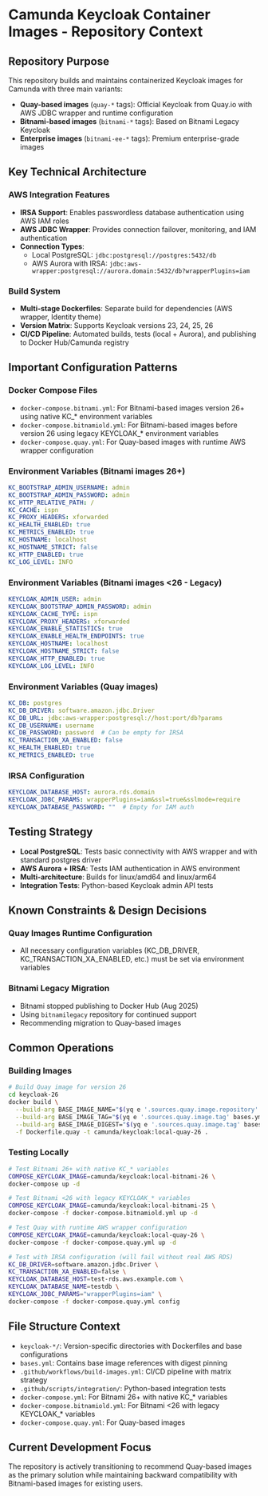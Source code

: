 # Camunda Keycloak Container Images - Repository Context

## Repository Purpose
This repository builds and maintains containerized Keycloak images for Camunda with three main variants:
- **Quay-based images** (`quay-*` tags): Official Keycloak from Quay.io with AWS JDBC wrapper and runtime configuration
- **Bitnami-based images** (`bitnami-*` tags): Based on Bitnami Legacy Keycloak
- **Enterprise images** (`bitnami-ee-*` tags): Premium enterprise-grade images

## Key Technical Architecture

### AWS Integration Features
- **IRSA Support**: Enables passwordless database authentication using AWS IAM roles
- **AWS JDBC Wrapper**: Provides connection failover, monitoring, and IAM authentication
- **Connection Types**:
  - Local PostgreSQL: `jdbc:postgresql://postgres:5432/db`
  - AWS Aurora with IRSA: `jdbc:aws-wrapper:postgresql://aurora.domain:5432/db?wrapperPlugins=iam`

### Build System
- **Multi-stage Dockerfiles**: Separate build for dependencies (AWS wrapper, Identity theme)
- **Version Matrix**: Supports Keycloak versions 23, 24, 25, 26
- **CI/CD Pipeline**: Automated builds, tests (local + Aurora), and publishing to Docker Hub/Camunda registry

## Important Configuration Patterns

### Docker Compose Files
- `docker-compose.bitnami.yml`: For Bitnami-based images version 26+ using native KC_* environment variables
- `docker-compose.bitnamiold.yml`: For Bitnami-based images before version 26 using legacy KEYCLOAK_* environment variables
- `docker-compose.quay.yml`: For Quay-based images with runtime AWS wrapper configuration

### Environment Variables (Bitnami images 26+)
```yaml
KC_BOOTSTRAP_ADMIN_USERNAME: admin
KC_BOOTSTRAP_ADMIN_PASSWORD: admin
KC_HTTP_RELATIVE_PATH: /
KC_CACHE: ispn
KC_PROXY_HEADERS: xforwarded
KC_HEALTH_ENABLED: true
KC_METRICS_ENABLED: true
KC_HOSTNAME: localhost
KC_HOSTNAME_STRICT: false
KC_HTTP_ENABLED: true
KC_LOG_LEVEL: INFO
```

### Environment Variables (Bitnami images <26 - Legacy)
```yaml
KEYCLOAK_ADMIN_USER: admin
KEYCLOAK_BOOTSTRAP_ADMIN_PASSWORD: admin
KEYCLOAK_CACHE_TYPE: ispn
KEYCLOAK_PROXY_HEADERS: xforwarded
KEYCLOAK_ENABLE_STATISTICS: true
KEYCLOAK_ENABLE_HEALTH_ENDPOINTS: true
KEYCLOAK_HOSTNAME: localhost
KEYCLOAK_HOSTNAME_STRICT: false
KEYCLOAK_HTTP_ENABLED: true
KEYCLOAK_LOG_LEVEL: INFO
```

### Environment Variables (Quay images)
```yaml
KC_DB: postgres
KC_DB_DRIVER: software.amazon.jdbc.Driver
KC_DB_URL: jdbc:aws-wrapper:postgresql://host:port/db?params
KC_DB_USERNAME: username
KC_DB_PASSWORD: password  # Can be empty for IRSA
KC_TRANSACTION_XA_ENABLED: false
KC_HEALTH_ENABLED: true
KC_METRICS_ENABLED: true
```

### IRSA Configuration
```yaml
KEYCLOAK_DATABASE_HOST: aurora.rds.domain
KEYCLOAK_JDBC_PARAMS: wrapperPlugins=iam&ssl=true&sslmode=require
KEYCLOAK_DATABASE_PASSWORD: ""  # Empty for IAM auth
```

## Testing Strategy
- **Local PostgreSQL**: Tests basic connectivity with AWS wrapper and with standard postgres driver
- **AWS Aurora + IRSA**: Tests IAM authentication in AWS environment
- **Multi-architecture**: Builds for linux/amd64 and linux/arm64
- **Integration Tests**: Python-based Keycloak admin API tests

## Known Constraints & Design Decisions

### Quay Images Runtime Configuration
- All necessary configuration variables (KC_DB_DRIVER, KC_TRANSACTION_XA_ENABLED, etc.) must be set via environment variables

### Bitnami Legacy Migration
- Bitnami stopped publishing to Docker Hub (Aug 2025)
- Using `bitnamilegacy` repository for continued support
- Recommending migration to Quay-based images

## Common Operations

### Building Images
```bash
# Build Quay image for version 26
cd keycloak-26
docker build \
  --build-arg BASE_IMAGE_NAME="$(yq e '.sources.quay.image.repository' bases.yml | cut -d@ -f1)" \
  --build-arg BASE_IMAGE_TAG="$(yq e '.sources.quay.image.tag' bases.yml | cut -d@ -f1)" \
  --build-arg BASE_IMAGE_DIGEST="$(yq e '.sources.quay.image.tag' bases.yml | cut -d@ -f2)" \
  -f Dockerfile.quay -t camunda/keycloak:local-quay-26 .
```

### Testing Locally
```bash
# Test Bitnami 26+ with native KC_* variables
COMPOSE_KEYCLOAK_IMAGE=camunda/keycloak:local-bitnami-26 \
docker-compose up -d

# Test Bitnami <26 with legacy KEYCLOAK_* variables
COMPOSE_KEYCLOAK_IMAGE=camunda/keycloak:local-bitnami-25 \
docker-compose -f docker-compose.bitnamiold.yml up -d

# Test Quay with runtime AWS wrapper configuration
COMPOSE_KEYCLOAK_IMAGE=camunda/keycloak:local-quay-26 \
docker-compose -f docker-compose.quay.yml up -d

# Test with IRSA configuration (will fail without real AWS RDS)
KC_DB_DRIVER=software.amazon.jdbc.Driver \
KC_TRANSACTION_XA_ENABLED=false \
KEYCLOAK_DATABASE_HOST=test-rds.aws.example.com \
KEYCLOAK_DATABASE_NAME=testdb \
KEYCLOAK_JDBC_PARAMS="wrapperPlugins=iam" \
docker-compose -f docker-compose.quay.yml config
```

## File Structure Context
- `keycloak-*/`: Version-specific directories with Dockerfiles and base configurations
- `bases.yml`: Contains base image references with digest pinning
- `.github/workflows/build-images.yml`: CI/CD pipeline with matrix strategy
- `.github/scripts/integration/`: Python-based integration tests
- `docker-compose.yml`: For Bitnami 26+ with native KC_* variables
- `docker-compose.bitnamiold.yml`: For Bitnami <26 with legacy KEYCLOAK_* variables
- `docker-compose.quay.yml`: For Quay-based images

## Current Development Focus
The repository is actively transitioning to recommend Quay-based images as the primary solution while maintaining backward compatibility with Bitnami-based images for existing users.
